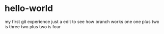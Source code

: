 # hello-world
my first git experience
just a edit to see how branch works one
one plus two is three
two plus two is four

